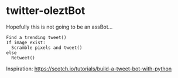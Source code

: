 # twitter-oleztBot

Hopefully this is not going to be an assBot...
```
Find a trending tweet()
If image exist:
  Scramble pixels and tweet()
else
  Retweet()
```

Inspiration: https://scotch.io/tutorials/build-a-tweet-bot-with-python
